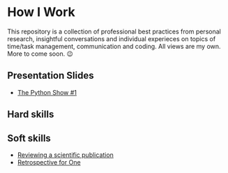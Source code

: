 # How I Work
This repository is a collection of professional best practices from personal research, insightful conversations and individual experieces on topics of time/task management, communication and coding. All views are my own. More to come soon. :wink:

## Presentation Slides
* [The Python Show #1](slides/masters_degree_in_times_of_corona.pdf)

## Hard skills

## Soft skills
* [Reviewing a scientific publication](feedback/publication_reviewing.md)
* [Retrospective for One](time_task_management/agile_for_one/retrospective.md)

